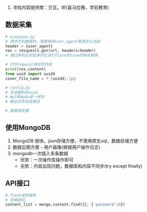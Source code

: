 1.  寻找内容提供商：贝瓦，听(喜马拉雅，学前教育)

## 数据采集

```python
# xiaopapa.py
# 请求不到数据时，需要使用user_agent等请求头内容
header = {user_agent}
res = resquests.get(url, headers=header)
# 通过序列化和反序列化进行flase和true的格式转换

# 打印reqeust响应的内容
print(res.content)
from uuid import uuid4
cover_file_name = f'{uuid4}.jpg'
```

```python
# config.py
# 生成随机的uuid
# mp3和mp4a是一样的
# 静态文件存放路径

# 数据库配置
```

## 使用MongoDB

1.   MongoDB 很快，json存储方便，不使用原生sql，数据存储方便
2.  数据后期方便 - 用户画像(根据用户操作日志)
3.  mongodb一次插入多条数据
    -   优势：一次操作库操作即可
    -   劣势：内容出现问题，数据库和内容不同步(try except finally)

## API接口

```python
# flask提供服务
# 忽略密码
content_list = mongo.content.find({}, {'password':0})

```

